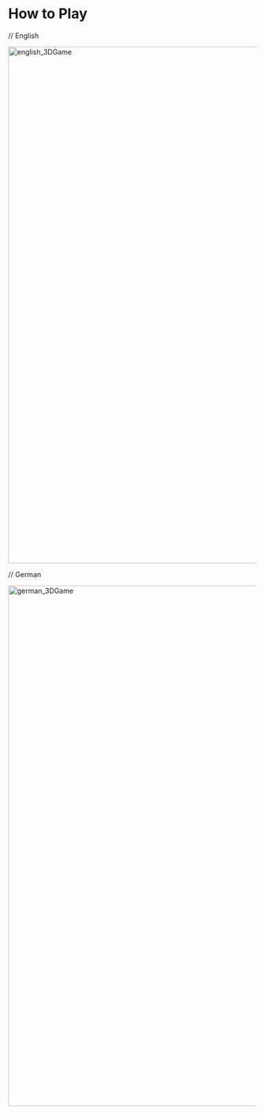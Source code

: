 # How to Play

// English

<img width="1047" alt="english_3DGame" src="https://user-images.githubusercontent.com/56310257/156931251-8c79336c-2e74-491e-9e8d-04f4067462b0.png">

// German

<img width="1055" alt="german_3DGame" src="https://user-images.githubusercontent.com/56310257/156931247-ac4b7775-95f7-41d9-8b90-f4b022082ad8.png">
